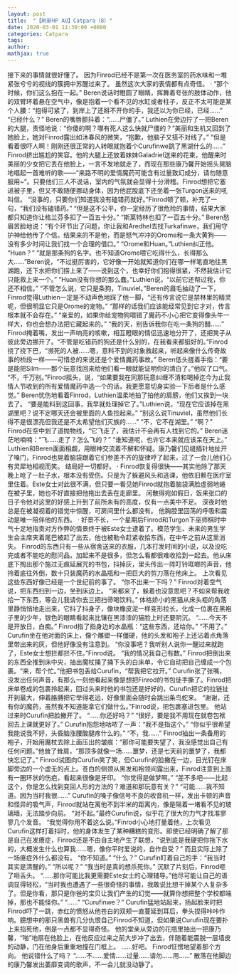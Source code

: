```yaml
---
layout: post
title:  "【刷新HP AU】Catpara（8）"
date: 2020-03-01 11:30:00 +0800 
categories: Catpara
tags: 
author: 
mathjax: true
---
```

接下来的事情就很好懂了。
因为Finrod已经不是第一次在医务室的药水味和一堆紧张兮兮的视线的簇拥中苏醒过来了。
虽然这次大家的表情都有点奇怪。
·
“那个时候，你们这么抱在一起。”
Beren说话时瞪圆了眼睛，挥舞着夸张的肢体动作，他的双臂环着悬在空气中，像是抱着一个看不见的水缸或者柱子，反正不太可能是某个人腰：“抱得可紧了，到岸上了还掰不开你的手，我还以为你已经，已经……”
“已经什么？”
Beren的嘴唇颤抖着：“……尸僵了。”
Luthien在旁边拧了一把Beren的大腿，责怪地说：“你傻的啊？哪有死人这么快就尸僵的？”美丽和生机又回到了她脸上，她对Finrod露出如沐春风的微笑，“抱歉，他脑子又搭不对线了。”
“但是看着很吓人啊！刚刚还很正常的人转眼就抱着个Curufinwe跳了黑湖什么的……”
Finrod挤出尴尬的笑容。他的大腿上还放着妹妹Galadriel送来的花束，他醒来时美丽的少女把它丢在他脸上，一言不发地就走了，而现在那些康乃馨开始摇头晃脑地唱起一首难听的歌——“来路不明的爱情魔药可能含有过量致幻成分，请勿随意服用~”。只要他们三人不说话，室内的气氛就会显得十分滑稽。Finrod想把它塞进被子里，但又不敢随便挪动身体，因为他屁股底下还坐着一张Turgon送来的吼叫信。
“没事的，只要你们知道我没有磕错药就好。”Finrod顿了顿，补充了一句，“我们没有磕错药。”
“但是这不公平，你一定经历了很危险的事情，结果大家都只知道你让格兰芬多扣了一百五十分。”
“斯莱特林也扣了一百五十分。”
Beren愁眉苦脸地说：“有个环节出了问题，你让我和Aredhel去找Turkafinwe，我们用守护神给他传了个信。结果来的不是他，而是怒气冲冲的Orome和一条大黄狗——没有多少时间让我们找一个合理的借口。”
“Orome和Huan。”Luthien纠正他。
“Huan？”
“就是那条狗的名字。也不知道Orome喂它吃得什么，长得那么大……”Beren说，“不过挺厉害的，它好像一开始就知道你们在哪一样笔直地往黑湖跑，还下水把你们捞上来了——说到这个，也幸好你们抱得很紧，不然我估计它只能救上来一个。”
“Huan没有你想的那么蠢。”Luthien说，“以前它还帮过我，你还不相信。”
“不管怎么说，它只是条狗，Tinuviel。”Beren的眉毛抽动了一下，Finrod觉得Luthien一定是不动声色地踩了他一脚，“还有传言说它是禁林里的精灵呢，但很明显它只是Orome的宠物。”
“那样的话我们应该能经常见到它才对，传言根本就不会存在。”
“亲爱的，如果你给宠物狗喂错了魔药不小心把它变得像头牛一样大，你也会想办法把它藏起来的。”
“我的天，别告诉我你在吃一条狗的醋……”
Finrod掩着嘴，发出一声响亮的咳嗽，相互瞪眼的情侣迅速地分开了，还把凳子从彼此旁边挪开了。“不管是吃错药的狗还是什么别的，在我看来都挺好的。”Finrod挠了挠下巴，“濒死的人被……嗯，意料不到的对象救起来，听起来像什么传奇故事的桥段一样——可惜总的来说还是个爱情魔药事故。”
Beren低头搓着手指：“要是能把Silm——那个玩意找回来给他们看一眼就能证明你的清白了。”他叹了口气。
“不，千万别。”Finrod摇头，说，“如果要我在同那玩意纠缠不清和喝掉迄今为止我情人节收到的所有爱情魔药中选一个的话，我更愿意切身实验一下后者是什么感觉。”
Beren忧伤地看着Finrod，Luthien温柔地拍了拍他的肩膀，他们又挨到一块去了。
“要是能料到这回事，我早就处理掉它了。”Luthien说，“现在它应该掉在黑湖里吧？说不定哪天还会被里面的人鱼捡起来。”
“别这么说Tinuviel，虽然他们长得不是很漂亮但我还是不太希望他们灭族的……”
“不，它不在湖里。”
“啊？”
Finrod在空中划了道抛物线，“它飞走了，我估计不会再有人找到它的。”
Beren迷茫地喃喃：“飞……走了？怎么飞的？”
“谁知道呢，也许它本来就应该呆在天上。”
Luthien和Beren面面相觑，用眼神交流着不解和怀疑。康乃馨们见缝插针地扯开了嗓门，Finrod也晃着脑袋跟着它们参差不齐的旋律哼了起来，过了一会儿他们心有灵犀地相视而笑。
结局好一切都好。
·
Finrod恢复得很快——其实他除了那天晚上呛了一肚子水，根本没有受伤。只是为了躲避风头和逃课，他依旧赖在医疗室里住着。Este女士对此很不满，但只要一看见她Finrod就抱着脑袋满脸虚弱地蜷在被子里，她也不好直接把他拖出去丢在走廊里。
闲散得宛如假日，饭来张口的日子令他对这里的好感上升到了前所未有的高度，仅有一点美中不足。
深夜时他总是在被凝视着的错觉中惊醒，可房间里什么都没有。
他胸腔里回荡的呼吸和震动是唯一陪伴他的东西。
·
好景不长，一个星期后Finrod和Turgon下巫师棋时中气十足地指责对方作弊的情景终于被Este女士逮着了。模范学生、未来的男生学生会主席夹着尾巴被赶了出去，他也被勒令赶紧收拾东西，在中午之前从这里消失。
Finrod的东西只有一些从宿舍送来的衣服，几本打发时间的小说，以及没吃完或者不能吃的慰问品，加起来不是很多，但怎么看都很难收拾到一起去。他从床底下掏出那个施过无痕延展咒的书包，抖掉灰，里头传出一阵叮铃哐啷的声音，他拎着底往外倒，数十只装魔药的水晶瓶和一把巨大的剪刀落在他床上。
上次看见这些东西好像已经是一个世纪前的事了。
“你不出来一下吗？”
Finrod对着空气说，把东西扫到一边，坐到床边上。
“来都来了，躲着也没意思吧？不如来帮我收拾一下东西，等会儿我请你去三把扫帚喝饮料。”
体格娇小的黑猫从床头柜的角落里静悄悄地走出来，它抖了抖身子，像块橡皮泥一样变形拉长，化成一位裹在黑袍子里的少年，银色的眼睛看起来比镶在黑漆漆的猫脸上时还要阴沉。
“……今天不是开放日，白痴。”
Finrod指了指身边的水晶瓶：“这些东西，还给你。”
“不用了。”
Curufin坐在他对面的床上，像个雕塑一样僵硬，他的头发和袍子上还沾着点角落里带出来的灰，但他好像没有注意到。
“你没事吧？我听别人说你一醒过来就跑了，Este女士想拦都拦不住。”Finrod说。
“我的情况我自己有数。”
Finrod把倒出来的东西全推到床中央，抽出魔杖捅了捅下头的白床单，令它自动把自己缠成一个包裹。“来，帮个忙。”他把书包丢给Curufin，“帮我把它拉开。”
Curufin张了张嘴，没发出任何声音，有那么一刻他看起来像是想把Finrod的书包徒手撕了。Finrod把床单卷成的包裹拎起来，回过头来时他的书包还是好好的，Curufin把它的拉链扯开到最大，伸着胳膊把它举得老远，好像里面会随时会跳出条鸟蛇来。
“谢谢，还有你的魔药，虽然我不知道能拿它们做什么。”Finrod说，把包裹塞进包里。
他站过来时Curufin把脸撇开了。
“……你还好吗？”
“很好，要是我不用现在就卷包袱回去上课就更好了。”
Curufin抱怨地咕哝了一声：“我不是指这个。”
“你似乎很希望我能说我不好，头昏脑涨腰酸腿疼什么的。”
“不，我……”
Finrod抽出一条备用的袍子，开始用魔杖去除上面压出的皱痕：“那你可能要失望了，我没感觉出自己有任何问题。”他耸了耸肩，“那顶多就像一场……噩梦，还是七天前的噩梦了，我都快忘记了。”
Finrod试图向Curufin笑了笑，但Curufin的脸撇在一边，目光钉在床脚旁边的一个虚无的点上。苍白的侧颈从黑发和袍领间露出来，Finrod注意到上面有一圈环状的伤疤，看起来很像是牙印。
“你觉得是做梦啊。”
“差不多吧——比起这个，你是怎么找到变回人形的方法的？难道和那玩意有关？”
“可能……我不知道。因为当时我很……”
Curufin的嗓子像信号不良的收音机一样，发出卡顿的声音和怪异的吸气声，Finrod就站在离他不到半米的距离内，像是隔着一堵看不见的玻璃墙，无法踏步向前。
“对不起。”最终Curufin说，似乎花了很大的力气才找准寥寥几个发音。
“我觉得你用不着这么说。”Finrod小心地打量着他，上次看见Curufin这样打着抖时，他的身体发生了某种糟糕的变形。即使已经明确了解了那是自己在发癔症，Finrod还是不由自主地产生了联想，“说到底是我硬把你拖下水的，大概发生什么也算我……嗯，像你平时爱说的，自作自受？”
而且实际上除了一场癔症外什么都没有。
“你不知道。”
“什么？”
Curufin盯着自己的手：“我当时其实是清醒的。”
“所以呢？”
“我当时是真的想杀死你。”
沉默了片刻后，Finrod咂了咂舌头。
“……那你可能比我更需要Este女士的心理辅导。”他尽可能让自己的语调显得轻松，“当时我也遭遇了一些很奇怪的事情，我敢说比想干掉某个人复杂多了。但是你看，那只是你爸的宝贝让我们产生的幻觉——就算你想把整个学校都端掉，那也不能怪你。”
“……”
“Curufinwe？”
Curufin猛地站起来，扬起脸来时把Finrod吓了一跳，赤红的愤怒从他苍白的双颊一直蔓延到耳后，拳头捏得咔咔作响。臆想中的那只黑兽有几分仇恨自己Finrod不知道，但如果说Curufin现在要扑上来掐死他，倒是一点都不显得奇怪。
他的堂亲从旁边的花瓶里抽出一把康乃馨，“啪”地扇在他脸上，在他反应过来之前大步冲了出去，伴随着能震脱一层墙皮的动静，门在他身后重重地撞在门框上。
……好吧。
Finrod怔愣地望着那个方向。
他说错什么了吗？
 “……不……爱情……过量……请勿……用……”
散落在他脚边的康乃馨发出萎靡变调的歌声，不一会儿就没动静了。
